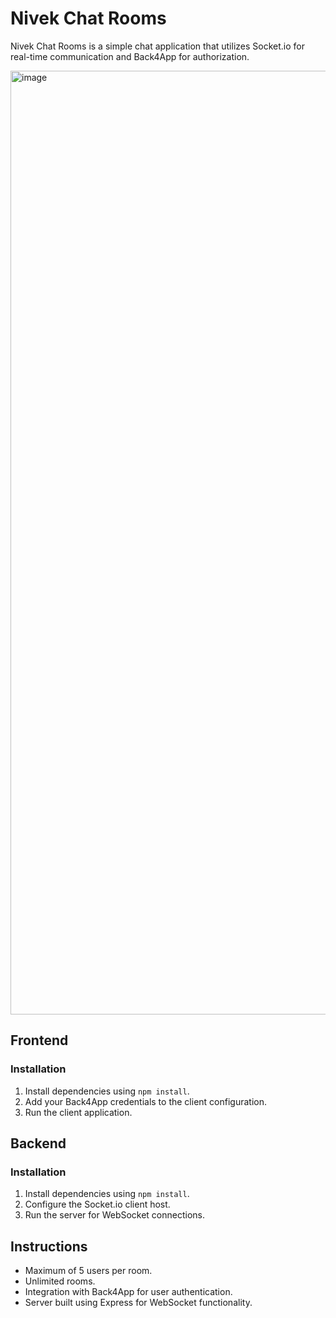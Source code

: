 # Nivek Chat Rooms

Nivek Chat Rooms is a simple chat application that utilizes Socket.io for real-time communication and Back4App for authorization.

<img width="1510" alt="image" src="https://github.com/kevind13/Nivek-Chat-Rooms/assets/17632891/2a997786-7f09-43f1-b4e6-8699090970ff">

## Frontend

### Installation
1. Install dependencies using `npm install`.
2. Add your Back4App credentials to the client configuration.
3. Run the client application.

## Backend

### Installation
1. Install dependencies using `npm install`.
2. Configure the Socket.io client host.
3. Run the server for WebSocket connections.

## Instructions

- Maximum of 5 users per room.
- Unlimited rooms.
- Integration with Back4App for user authentication.
- Server built using Express for WebSocket functionality.
